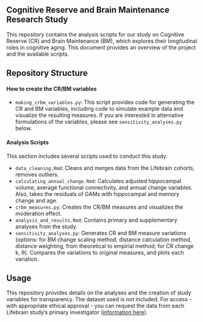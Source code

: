 ## Cognitive Reserve and Brain Maintenance Research Study

This repository contains the analysis scripts for our study on Cognitive Reserve (CR) and Brain Maintenance (BM), which explores their longitudinal roles in cognitive aging. This document provides an overview of the project and the available scripts.

## Repository Structure

#### How to create the CR/BM variables

- `making_crbm_variables.py`: This script provides code for generating the CR and BM variables, including code to simulate example data and visualize the resulting measures. If you are interested in alternative formulations of the variables, please see `sensitivity_analyses.py` below. 

#### Analysis Scripts

This section includes several scripts used to conduct this study:

- `data_cleaning.Rmd`: Cleans and merges data from the Lifebrain cohorts, removes outliers.
- `calculating_annual_change.Rmd`: Calculates adjusted hippocampal volume, average functional connectivity, and annual change variables. Also, takes the residuals of GAMs with hippocampal and memory change and age. 
- `crbm_measures.py`: Creates the CR/BM measures and visualizes the moderation effect. 
- `analysis_and_results.Rmd`: Contains primary and supplementary analyses from the study.
- `sensitivity_analyses.py`: Generates CR and BM measure variations (options: for BM change scaling method, distance calculation method, distance weighting, from theoretical to empirial method; for CR change k, θ). Compares the variations to original measures, and plots each variation.

## Usage

This repository provides details on the analyses and the creation of study variables for transparency. The dataset used is not included. For access - with appropriate ethical approval - you can request the data from each Lifebrain study’s primary investigator ([information here](https://www.lifebrain.uio.no/about/lifebrain-researchers/)).